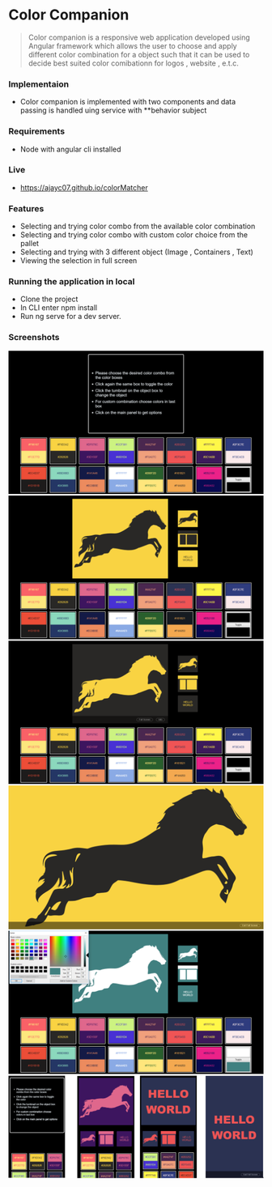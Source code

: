Color Companion
============================

> Color companion is a responsive web application developed using Angular framework which allows the user to choose and apply different color combination for a object such that it can be used to decide best suited color comibationn for logos , website , e.t.c. 

### Implementaion

- Color companion is implemented with two components and data passing is handled uing service with **behavior subject

### Requirements

- Node with angular cli installed

### Live

- https://ajayc07.github.io/colorMatcher

### Features

- Selecting and trying color combo from the available color combination
- Selecting and trying color combo with custom color choice from the pallet
- Selecting and trying with 3 different object (Image , Containers , Text)
- Viewing the selection in full screen

### Running the application in local

- Clone the project
- In CLI enter npm install
- Run ng serve for a dev server.

### Screenshots

![Instructions](./screenshots/1.Instructions.png)
![SelectingColor](./screenshots/2.SelectingColor.png)
![TogglingColorWithin](./screenshots/3.TogglingColorWithin.png)
![FullScreenMode](./screenshots/4.FullScreenMode.png)
![CustomColorSelection](./screenshots/5.CustomColorSelection.png)
![MobileView](./screenshots/6.MobileView.png)
